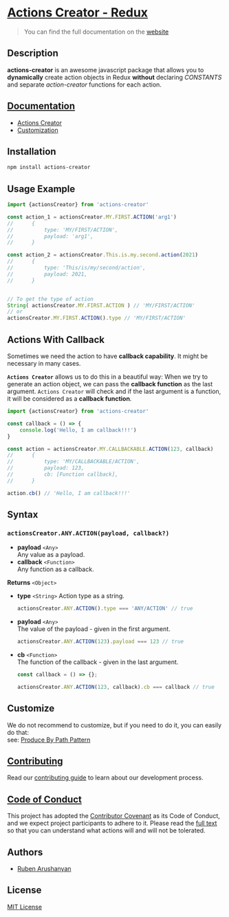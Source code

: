 # [Actions Creator - Redux](https://actions-creator.js.org)

> You can find the full documentation on the [website](https://actions-creator.js.org)

## Description

**actions-creator** is an awesome javascript package that allows you to **dynamically** create action objects in Redux **without** declaring *CONSTANTS* and separate *action-creator* functions for each action.

## [Documentation](https://actions-creator.js.org)
- [Actions Creator](https://actions-creator.js.org/docs/actions-creator)
- [Customization](https://actions-creator.js.org/docs/customization)

## Installation

```bash
npm install actions-creator
```

## Usage Example


```javascript
import {actionsCreator} from 'actions-creator'

const action_1 = actionsCreator.MY.FIRST.ACTION('arg1')
//      {
//          type: 'MY/FIRST/ACTION',
//          payload: 'arg1',
//      } 

const action_2 = actionsCreator.This.is.my.second.action(2021)
//      {
//          type: 'This/is/my/second/action',
//          payload: 2021,
//      } 


// To get the type of action
String( actionsCreator.MY.FIRST.ACTION ) // 'MY/FIRST/ACTION'
// or
actionsCreator.MY.FIRST.ACTION().type // 'MY/FIRST/ACTION'

```

## Actions With Callback

Sometimes we need the action to have **callback capability**. It might be necessary in many cases.

**`Actions Creator`** allows us to do this in a beautiful way: 
When we try to generate an action object, we can pass the **callback function** as the last argument. `Actions Creator` will check and if the last argument is a function, it will be considered as a **callback function**.

```javascript
import {actionsCreator} from 'actions-creator'

const callback = () => {
    console.log('Hello, I am callback!!!')
}

const action = actionsCreator.MY.CALLBACKABLE.ACTION(123, callback)
//      {
//          type: 'MY/CALLBACKABLE/ACTION',
//          payload: 123,
//          cb: [Function callback],
//      }

action.cb() // 'Hello, I am callback!!!'
```

## Syntax

### `actionsCreator.ANY.ACTION(payload, callback?)`

- **payload** `<Any>`  
    Any value as a payload.
- **callback** `<Function>`  
    Any function as a callback.

**Returns** `<Object>` 

- **type** `<String>` Action type as a string.  
    ```js
    actionsCreator.ANY.ACTION().type === 'ANY/ACTION' // true
    ```
- **payload** `<Any>`  
    The value of the payload - given in the first argument.
    ```js
    actionsCreator.ANY.ACTION(123).payload === 123 // true
    ```
- **cb** `<Function>`  
    The function of the callback - given in the last argument.
    ```js
    const callback = () => {};

    actionsCreator.ANY.ACTION(123, callback).cb === callback // true
    ```

## Customize
We do not recommend to customize,
but if you need to do it, you can easily do that: \
see: [Produce By Path Pattern](https://github.com/ruben-arushanyan/produce-by-path)



## [Contributing](https://github.com/ruben-arushanyan/actions-creator/blob/master/CONTRIBUTING.md)

Read our [contributing guide](https://github.com/ruben-arushanyan/actions-creator/blob/master/CONTRIBUTING.md) to learn about our development process.

## [Code of Conduct](https://github.com/ruben-arushanyan/actions-creator/blob/master/CODE_OF_CONDUCT.md)

This project has adopted the [Contributor Covenant](https://www.contributor-covenant.org) as its Code of Conduct, and we expect project participants to adhere to it. Please read the [full text](https://github.com/ruben-arushanyan/actions-creator/blob/master/CODE_OF_CONDUCT.md) so that you can understand what actions will and will not be tolerated.

## Authors

- [Ruben Arushanyan](https://github.com/ruben-arushanyan)

## License

[MIT License](https://github.com/ruben-arushanyan/actions-creator/blob/master/LICENSE)
